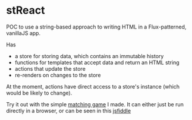 # stReact

POC to use a string-based approach to writing HTML in a Flux-patterned, vanillaJS app.

Has
- a store for storing data, which contains an immutable history
- functions for templates that accept data and return an HTML string
- actions that update the store
- re-renders on changes to the store

At the moment, actions have direct access to a store's instance (which would be likely to change).

Try it out with the simple [matching game](matchGame.html) I made. It can either just be run directly in a browser, or can be seen in this [jsfiddle](https://jsfiddle.net/ewc7s61x/2/)
